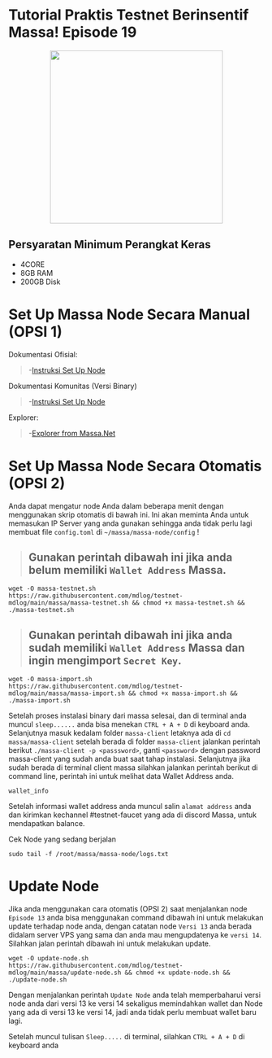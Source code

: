 # Tutorial Praktis Testnet Berinsentif Massa! Episode 19

<p align="center">
  <img width="340" height="auto" src="blob:https://web.telegram.org/bb00db33-f122-4593-b6ed-0e45503f21c7">
</p>

## Persyaratan Minimum Perangkat Keras

 - 4CORE
 - 8GB RAM
 - 200GB Disk

 # Set Up Massa Node Secara Manual (OPSI 1)
Dokumentasi Ofisial:
>-[Instruksi Set Up Node](https://massa.readthedocs.io/en/latest/testnet/install.html)

Dokumentasi Komunitas (Versi Binary)
>-[Instruksi Set Up Node](https://medium.com/@massacaptain/tutorial-massa-testnet-binary-version-d7e10847e4c0)

Explorer:
>-[Explorer from Massa.Net](https://massa.net/testnet/)

# Set Up Massa Node Secara Otomatis (OPSI 2)

Anda dapat mengatur node Anda dalam beberapa menit dengan menggunakan skrip otomatis di bawah ini. Ini akan meminta Anda untuk memasukan IP Server yang anda gunakan sehingga anda tidak perlu lagi membuat file ```config.toml``` di ```~/massa/massa-node/config``` ! 

> ## Gunakan perintah dibawah ini jika anda belum memiliki ```Wallet Address``` Massa.

```
wget -O massa-testnet.sh https://raw.githubusercontent.com/mdlog/testnet-mdlog/main/massa/massa-testnet.sh && chmod +x massa-testnet.sh && ./massa-testnet.sh
```
> ## Gunakan perintah dibawah ini jika anda sudah memiliki ```Wallet Address``` Massa dan ingin mengimport ```Secret Key```.

```
wget -O massa-import.sh https://raw.githubusercontent.com/mdlog/testnet-mdlog/main/massa/massa-import.sh && chmod +x massa-import.sh && ./massa-import.sh
```

Setelah proses instalasi binary dari massa selesai, dan di terminal anda muncul ```sleep......``` anda bisa menekan ```CTRL + A + D``` di keyboard anda. Selanjutnya masuk kedalam folder ```massa-client``` letaknya ada di ```cd massa/massa-client``` setelah berada di folder ```massa-client``` jalankan perintah berikut ```./massa-client -p <passsword>```, ganti ```<password>``` dengan password massa-client yang sudah anda buat saat tahap instalasi. Selanjutnya jika sudah berada di terminal client massa silahkan jalankan perintah berikut di command line, perintah ini untuk melihat data Wallet Address anda.

```
wallet_info
```

Setelah informasi wallet address anda muncul salin ```alamat address``` anda dan kirimkan kechannel #testnet-faucet yang ada di discord Massa, untuk mendapatkan balance.


Cek Node yang sedang berjalan
```
sudo tail -f /root/massa/massa-node/logs.txt
```


# Update Node

Jika anda menggunakan cara otomatis (OPSI 2) saat menjalankan node ```Episode 13``` anda bisa menggunakan command dibawah ini untuk melakukan update terhadap node anda, dengan catatan node ```Versi 13``` anda berada didalam server VPS yang sama dan anda mau mengupdatenya ke ```versi 14```. Silahkan jalan perintah dibawah ini untuk melakukan update.

``` 
wget -O update-node.sh https://raw.githubusercontent.com/mdlog/testnet-mdlog/main/massa/update-node.sh && chmod +x update-node.sh && ./update-node.sh
```
Dengan menjalankan perintah ```Update Node``` anda telah memperbaharui versi node anda dari versi 13 ke versi 14 sekaligus memindahkan wallet dan Node yang ada di versi 13 ke versi 14, jadi anda tidak perlu membuat wallet baru lagi.

Setelah muncul tulisan ```Sleep.....``` di terminal, silahkan ```CTRL + A + D``` di keyboard anda


